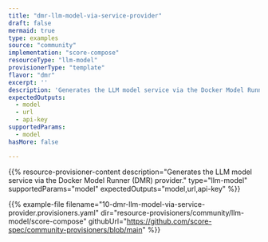 ```yaml
---
title: "dmr-llm-model-via-service-provider"
draft: false
mermaid: true
type: examples
source: "community"
implementation: "score-compose"
resourceType: "llm-model"
provisionerType: "template"
flavor: "dmr"
excerpt: ''
description: 'Generates the LLM model service via the Docker Model Runner (DMR) provider.'
expectedOutputs: 
  - model
  - url
  - api-key
supportedParams: 
  - model
hasMore: false

---
```


{{% resource-provisioner-content description="Generates the LLM model service via the Docker Model Runner (DMR) provider." type="llm-model" supportedParams="model" expectedOutputs="model,url,api-key" %}}

{{% example-file filename="10-dmr-llm-model-via-service-provider.provisioners.yaml" dir="resource-provisioners/community/llm-model/score-compose" githubUrl="https://github.com/score-spec/community-provisioners/blob/main" %}}
